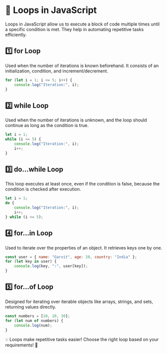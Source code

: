 # 🔄 Loops in JavaScript
Loops in JavaScript allow us to execute a block of code multiple times until a specific condition is met. They help in automating repetitive tasks efficiently.

## 1️⃣ for Loop
Used when the number of iterations is known beforehand. It consists of an initialization, condition, and increment/decrement.
```js
for (let i = 1; i <= 5; i++) {
    console.log("Iteration:", i);
}
```

## 2️⃣ while Loop
Used when the number of iterations is unknown, and the loop should continue as long as the condition is true.
```js
let i = 1;
while (i <= 5) {
    console.log("Iteration:", i);
    i++;
}
```

## 3️⃣ do...while Loop
This loop executes at least once, even if the condition is false, because the condition is checked after execution.
```js
let i = 1;
do {
    console.log("Iteration:", i);
    i++;
} while (i <= 5);
```

## 4️⃣ for...in Loop
Used to iterate over the properties of an object. It retrieves keys one by one.
```js
const user = { name: "Garvit", age: 20, country: "India" };
for (let key in user) {
    console.log(key, ":", user[key]);
}
```

## 5️⃣ for...of Loop
Designed for iterating over iterable objects like arrays, strings, and sets, returning values directly.
```js
const numbers = [10, 20, 30];
for (let num of numbers) {
    console.log(num);
}
```

💡 Loops make repetitive tasks easier! Choose the right loop based on your requirements! 🎯